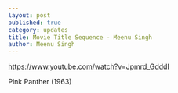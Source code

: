 ```yaml
---
layout: post
published: true
category: updates
title: Movie Title Sequence - Meenu Singh
author: Meenu Singh
---
```

https://www.youtube.com/watch?v=Jpmrd_GdddI

Pink Panther (1963)